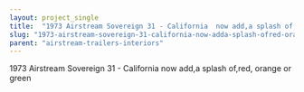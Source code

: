 ```yaml
---
layout: project_single
title:  "1973 Airstream Sovereign 31 - California  now add,a splash of,red, orange or green"
slug: "1973-airstream-sovereign-31-california-now-adda-splash-ofred-orange-or-green"
parent: "airstream-trailers-interiors"
---
```

1973 Airstream Sovereign 31 - California  now add,a splash of,red, orange or green
